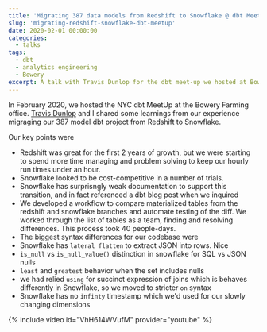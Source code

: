 ```yaml
---
title: 'Migrating 387 data models from Redshift to Snowflake @ dbt Meetup'
slug: 'migrating-redshift-snowflake-dbt-meetup'
date: 2020-02-01 00:00:00
categories:
  - talks
tags:
  - dbt
  - analytics engineering
  - Bowery
excerpt: A talk with Travis Dunlop for the dbt meet-up we hosted at Bowery. We shared revelations from our experiencing of migrating our dbt project from Redshift to Snowflake.
---
```


In February 2020, we hosted the NYC dbt MeetUp at the Bowery Farming office. [Travis Dunlop](https://www.linkedin.com/in/travis-dunlop/) and I shared some learnings from our experience migraging our 387 model dbt project from Redshift to Snowflake. 

Our key points were
 - Redshift was great for the first 2 years of growth, but we were starting to spend more time managing and problem solving to keep our hourly run times under an hour.
 - Snowflake looked to be cost-competitive in a number of trials.
 - Snowflake has surprisngly weak documentation to support this transition, and in fact referenced a dbt blog post when we inquired
 - We developed a workflow to compare materialized tables from the redshift and snowflake branches and automate testing of the diff. We worked through the list of tables as a team, finding and resolving differences. This process took 40 people-days.
 - The biggest syntax differences for our codebase were
  - Snowflake has `lateral flatten` to extract JSON into rows. Nice
  - `is_null` vs `is_null_value()` distinction in snowflake for SQL vs JSON nulls
  - `least` and `greatest` behavior when the set includes nulls
  - we had relied `using` for succinct expression of joins which is behaves differently in Snowflake, so we moved to stricter `on` syntax
  - Snowflake has no `infinty` timestamp which we'd used for our slowly changing dimensions

{% include video id="VhH614WVufM" provider="youtube" %}

